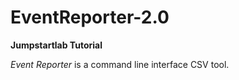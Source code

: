EventReporter-2.0
=================
**Jumpstartlab Tutorial**

*Event Reporter* is a command line interface CSV tool.  
